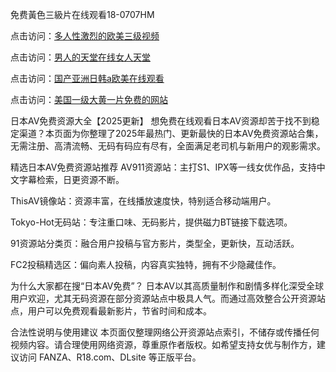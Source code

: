免费黃色三級片在线观看18-0707HM

点击访问：<a href="https://tfda.pages.dev/">多人性激烈的欧美三级视频</a>

点击访问：<a href="https://gda-c7m.pages.dev/">男人的天堂在线女人天堂</a>

点击访问：<a href="https://gsd-agv.pages.dev/">国产亚洲日韩a欧美在线观看</a>

点击访问：<a href="https://vassv.pages.dev/">美国一级大黄一片免费的网站</a>

日本AV免费资源大全【2025更新】
想免费在线观看日本AV资源却苦于找不到稳定渠道？本页面为你整理了2025年最热门、更新最快的日本AV免费资源站合集，无需注册、高清流畅、无码有码应有尽有，全面满足老司机与新用户的观影需求。

精选日本AV免费资源站推荐
AV911资源站：主打S1、IPX等一线女优作品，支持中文字幕检索，日更资源不断。

ThisAV镜像站：资源丰富，在线播放速度快，特别适合移动端用户。

Tokyo-Hot无码站：专注重口味、无码影片，提供磁力BT链接下载选项。

91资源站分类页：融合用户投稿与官方影片，类型全，更新快，互动活跃。

FC2投稿精选区：偏向素人投稿，内容真实独特，拥有不少隐藏佳作。

为什么大家都在搜“日本AV免费”？
日本AV以其高质量制作和剧情多样化深受全球用户欢迎，尤其无码资源在部分资源站点中极具人气。而通过高效整合公开资源站点，用户可以免费观看最新影片，节省时间和成本。

合法性说明与使用建议
本页面仅整理网络公开资源站点索引，不储存或传播任何视频内容。请合理使用网络资源，尊重原作者版权。如希望支持女优与制作方，建议访问 FANZA、R18.com、DLsite 等正版平台。
<span style="display:none;">[Canonical link](）</span>
